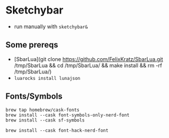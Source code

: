 # Sketchybar

- run manually with `sketchybar&`

## Some prereqs

- [SbarLua](git clone https://github.com/FelixKratz/SbarLua.git /tmp/SbarLua && cd /tmp/SbarLua/ && make install && rm -rf /tmp/SbarLua/)
- `luarocks install lunajson`

## Fonts/Symbols

```
brew tap homebrew/cask-fonts
brew install --cask font-symbols-only-nerd-font
brew install --cask sf-symbols
```

```
brew install --cask font-hack-nerd-font
```
